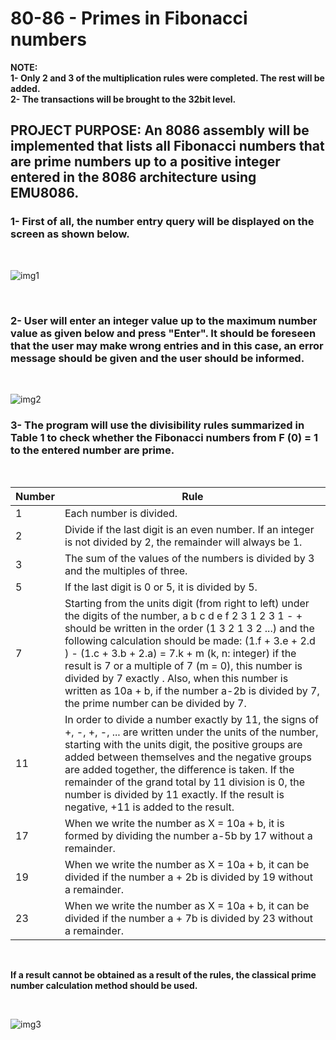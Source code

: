 # 80-86 - Primes in Fibonacci numbers

**NOTE:** 
<br>
**1- Only 2 and 3 of the multiplication rules were completed. The rest will be added.**
<br>
**2- The transactions will be brought to the 32bit level.**

## **PROJECT PURPOSE:** An 8086 assembly will be implemented that lists all Fibonacci numbers that are prime numbers up to a positive integer entered in the 8086 architecture using EMU8086.


### 1- First of all, the number entry query will be displayed on the screen as shown below.

<br>

![img1](https://raw.githubusercontent.com/KerimAksak/80-86/main/img/img1.jpg?token=AMFVIYIY4H4EVMX4V6KGZI3AWJX34)

<br>

### 2- User will enter an integer value up to the maximum number value as given below and press "Enter". It should be foreseen that the user may make wrong entries and in this case, an error message should be given and the user should be informed.

<br>

![img2](https://raw.githubusercontent.com/KerimAksak/80-86/main/img/img2.jpg?token=AMFVIYNEQTOOU3MTUY4HKMDAWJX56)

### 3- The program will use the divisibility rules summarized in Table 1 to check whether the Fibonacci numbers from F (0) = 1 to the entered number are prime.

<br>

| Number | Rule |
| --- | --- |
| 1 | Each number is divided. |
| 2 | Divide if the last digit is an even number. If an integer is not divided by 2, the remainder will always be 1.  |
| 3 | The sum of the values of the numbers is divided by 3 and the multiples of three. |
| 5 | If the last digit is 0 or 5, it is divided by 5. |
| 7 | Starting from the units digit (from right to left) under the digits of the number, a b c d e f 2 3 1 2 3 1 - + should be written in the order (1 3 2 1 3 2 ...) and the following calculation should be made: (1.f + 3.e + 2.d ) - (1.c + 3.b + 2.a) = 7.k + m (k, n: integer) if the result is 7 or a multiple of 7 (m = 0), this number is divided by 7 exactly . Also, when this number is written as 10a + b, if the number a-2b is divided by 7, the prime number can be divided by 7. |
| 11 | In order to divide a number exactly by 11, the signs of +, -, +, -, ... are written under the units of the number, starting with the units digit, the positive groups are added between themselves and the negative groups are added together, the difference is taken. If the remainder of the grand total by 11 division is 0, the number is divided by 11 exactly. If the result is negative, +11 is added to the result. |
| 17 | When we write the number as X = 10a + b, it is formed by dividing the number a-5b by 17 without a remainder. |
| 19 | When we write the number as X = 10a + b, it can be divided if the number a + 2b is divided by 19 without a remainder. |
| 23 | When we write the number as X = 10a + b, it can be divided if the number a + 7b is divided by 23 without a remainder.  |

<br>

**If a result cannot be obtained as a result of the rules, the classical prime number calculation method should be used.**

<br>

![img3](https://raw.githubusercontent.com/KerimAksak/80-86/main/img/img3.jpg?token=AMFVIYK6GCGYHZV7HV3KHUTAWJX7C)
